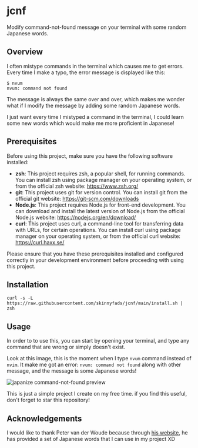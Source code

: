 # jcnf

Modify command-not-found message on your terminal with some random Japanese words.

## Overview

I often mistype commands in the terminal which causes me to get errors. Every time I make a typo, the error message is displayed like this:

```console
$ nvum
nvum: command not found
```

The message is always the same over and over, which makes me wonder what if I modify the message by adding some random Japanese words.

I just want every time I mistyped a command in the terminal, I could learn some new words which would make me more proficient in Japanese!

## Prerequisites

Before using this project, make sure you have the following software installed:

- **zsh**: This project requires zsh, a popular shell, for running commands. You can install zsh using package manager on your operating system, or from the official zsh website: https://www.zsh.org/
- **git**: This project uses git for version control. You can install git from the official git website: https://git-scm.com/downloads
- **Node.js**: This project requires Node.js for front-end development. You can download and install the latest version of Node.js from the official Node.js website: https://nodejs.org/en/download/
- **curl**: This project uses curl, a command-line tool for transferring data with URLs, for certain operations. You can install curl using package manager on your operating system, or from the official curl website: https://curl.haxx.se/

Please ensure that you have these prerequisites installed and configured correctly in your development environment before proceeding with using this project.

## Installation

```console
curl -s -L https://raw.githubusercontent.com/skinnyfads/jcnf/main/install.sh | zsh
```

## Usage

In order to to use this, you can start by opening your terminal, and type any command that are wrong or simply doesn't exist.

Look at this image, this is the moment when I type `nvum` command instead of `nvim`. It make me got an error: `nvum: command not found` along with other message, and the message is some Japanese words!

![japanize command-not-found preview](https://s2.gifyu.com/images/Recording-2023-04-12-at-11.19.45.gif)

This is just a simple project I create on my free time. if you find this useful, don't forget to star this repository!

## Acknowledgements

I would like to thank Peter van der Woude because through [his website](http://jlptstudy.net/), he has provided a set of Japanese words that I can use in my project XD
